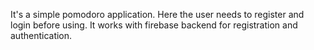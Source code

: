 It's a simple pomodoro application. Here the user needs to register and login before using. It works with firebase backend for registration and authentication.
